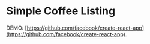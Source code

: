 # Simple Coffee Listing

DEMO: [https://github.com/facebook/create-react-app](https://github.com/facebook/create-react-app).
